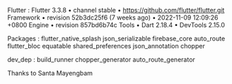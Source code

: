 
Flutter :  Flutter 3.3.8 • channel stable • https://github.com/flutter/flutter.git
Framework • revision 52b3dc25f6 (7 weeks ago) • 2022-11-09 12:09:26 +0800
Engine • revision 857bd6b74c
Tools • Dart 2.18.4 • DevTools 2.15.0

Packages : flutter_native_splash json_serializable firebase_core auto_route flutter_bloc equatable shared_preferences json_annotation chopper

dev_dep : build_runner chopper_generator auto_route_generator

Thanks to Santa Mayengbam
